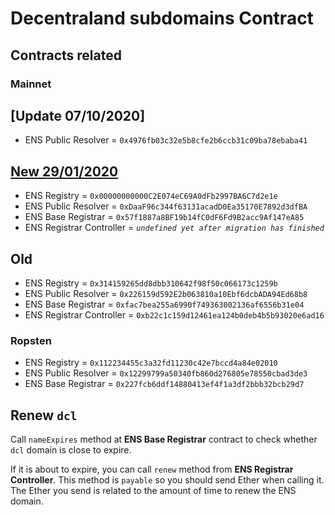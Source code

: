 # Decentraland subdomains Contract

## Contracts related

### Mainnet

## [Update 07/10/2020]

- ENS Public Resolver = `0x4976fb03c32e5b8cfe2b6ccb31c09ba78ebaba41` 

## [New 29/01/2020](https://medium.com/the-ethereum-name-service/ens-registry-migration-bug-fix-new-features-64379193a5a)

- ENS Registry = `0x00000000000C2E074eC69A0dFb2997BA6C7d2e1e`
- ENS Public Resolver = `0xDaaF96c344f63131acadD0Ea35170E7892d3dfBA`
- ENS Base Registrar = `0x57f1887a8BF19b14fC0dF6Fd9B2acc9Af147eA85`
- ENS Registrar Controller = _`undefined yet after migration has finished`_

## Old

- ENS Registry = `0x314159265dd8dbb310642f98f50c066173c1259b`
- ENS Public Resolver = `0x226159d592E2b063810a10Ebf6dcbADA94Ed68b8`
- ENS Base Registrar = `0xfac7bea255a6990f749363002136af6556b31e04`
- ENS Registrar Controller = `0xb22c1c159d12461ea124b0deb4b5b93020e6ad16`

### Ropsten

- ENS Registry = `0x112234455c3a32fd11230c42e7bccd4a84e02010`
- ENS Public Resolver = `0x12299799a50340fb860d276805e78550cbad3de3`
- ENS Base Registrar = `0x227fcb6ddf14880413ef4f1a3df2bbb32bcb29d7`

## Renew `dcl`

Call `nameExpires` method at **ENS Base Registrar** contract to check whether `dcl` domain is close to expire.

If it is about to expire, you can call `renew` method from **ENS Registrar Controller**. This method is `payable` so you should send Ether when calling it.
The Ether you send is related to the amount of time to renew the ENS domain.
